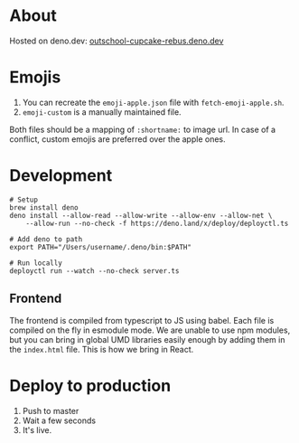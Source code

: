 # About

Hosted on deno.dev: [outschool-cupcake-rebus.deno.dev](https://outschool-cupcake-rebus.deno.dev)

# Emojis

1. You can recreate the `emoji-apple.json` file with `fetch-emoji-apple.sh`.
2. `emoji-custom` is a manually maintained file.

Both files should be a mapping of `:shortname:` to image url.
In case of a conflict, custom emojis are preferred over the apple ones.

# Development

```shell
# Setup
brew install deno
deno install --allow-read --allow-write --allow-env --allow-net \
    --allow-run --no-check -f https://deno.land/x/deploy/deployctl.ts

# Add deno to path
export PATH="/Users/username/.deno/bin:$PATH"

# Run locally
deployctl run --watch --no-check server.ts
```

## Frontend

The frontend is compiled from typescript to JS using babel.
Each file is compiled on the fly in esmodule mode.
We are unable to use npm modules, but you can bring in global UMD libraries easily enough by adding them in the `index.html` file.
This is how we bring in React.

# Deploy to production

1. Push to master
2. Wait a few seconds
3. It's live.
